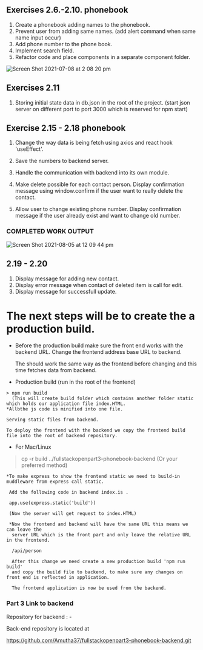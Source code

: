 ## Exercises 2.6.-2.10. phonebook

1. Create a phonebook adding names to the phonebook.
2. Prevent user from adding same names. (add alert command when same name input occur)
3. Add phone number to the phone book.
4. Implement search field.
5. Refactor code and place components in a separate component folder.

![Screen Shot 2021-07-08 at 2 08 20 pm](https://user-images.githubusercontent.com/67087939/124860939-f7a99600-dff5-11eb-980e-50c2054a09a1.png)

## Exercises 2.11

1. Storing initial state data in db.json in the root of the project. (start json server on different port to port 3000 which is reserved for npm start)

## Exercise 2.15 - 2.18 phonebook

1. Change the way data is being fetch using axios and react hook 'useEffect'.

2. Save the numbers to backend server.
3. Handle the communication with backend into its own module.
4. Make delete possible for each contact person. Display confirmation message using window.confirm if the user want to really delete the contact.
5. Allow user to change existing phone number. Display confirmation message if the user already exist and want to change old number.

### COMPLETED WORK OUTPUT

![Screen Shot 2021-08-05 at 12 09 44 pm](https://user-images.githubusercontent.com/67087939/128280212-b50dfacc-c239-4f4e-9620-3eca38626fc8.png)

## 2.19 - 2.20

1. Display message for adding new contact.
2. Display error message when contact of deleted item is call for edit.
3. Display message for successfull update.

# The next steps will be to create the a production build.
  * Before the production build make sure the front end works with the backend URL.
    Change the frontend address base URL to backend. 

    The should work the same way as the frontend before changing and this time fetches data from backend. 

   * Production build (run in the root of the frontend)


    > npm run build 
      (This will create build folder which contains another folder static which holds our application file index.HTML.
    *Allbthe js code is minified into one file. 

    Serving static files from backend. 

    To deploy the frontend with the backend we copy the frontend build file into the root of backend repository.
     
   * For Mac/Linux 
   > cp -r build ../fullstackopenpart3-phonebook-backend
     (Or your preferred method)

    *To make express to show the frontend static we need to build-in muddleware from express call static.
      
     Add the following code in backend index.is .

     app.use(express.static('build'))

     (Now the server will get request to index.HTML)

     *Now the frontend and backend will have the same URL this means we can leave the 
      server URL which is the front part and only leave the relative URL in the frontend.
 
      /api/person

      After this change we need create a new production build 'npm run build' 
      and copy the build file to backend, to make sure any changes on front end is reflected in application.

      The frontend application is now be used from the backend.

      
 
### Part 3 Link to backend

Repository for backend : -

Back-end repository is located at

https://github.com/Amutha37/fullstackopenpart3-phonebook-backend.git
